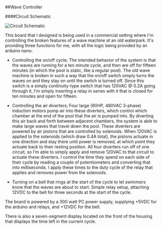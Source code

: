 ##Wave Controller

####Circuit Schematic

![Circuit Schematic](https://raw.githubusercontent.com/mastersta/wave-timer/wave-controller/diag.jpg)

This board that I designed is being used in a commercial setting where I'm controlling the broken features of a wave machine at an old waterpark. It's providing three functions for me, with all the logic being provided by an arduino nano:

* Controlling the on/off cycle; The intended behavior of the system is that the waves are running for a ten minute cycle, and then are off for fifteen minutes (in which the pool is static, like a regular pool). The old wave machine is broken in such a way that the on/off switch simply turns the waves on and they stay on until the switch is turned off. Since this switch is a simply continuity-type switch that has 120VAC @ 0.2A going through it, I'm simply inserting a relay in series with it that is closed for ten minutes and open for fifteen.

* Controlling the air diverters; Four large (80HP, 480VAC 3-phase) induction motors pump air into these diverters, which control which chamber at the end of the pool that the air is pumped into. By diverting this air back and forth between adjacent chambers, the system is able to make large waves that travel down the pool. These diverters are powered by air pistons that are controlled by solenoids. When 120VAC is applied to the solenoids (which draw 0.4A total), the pistons actuate in one direction and stay there until power is removed, at which point they actuate back to their resting position. All four diverters run off of one circuit, so I'm able to simply apply and remove 120VAC to that circuit to actuate these diverters. I control the time they spend on each side of their cycle by reading a couple of potentiometers and converting that into milliseconds. I apply these times to the duty cycle of the relay that applies and removes power from the solenoids.

* Turning on a bell that rings at the start of the cycle to let swimmers know that the waves are about to start. Simple relay setup, attaching 12VDC to the bell for three seconds at the start of the cycle.

The board is powered by a 300 watt PC power supply, supplying +5VDC for the arduino and relays, and +12VDC for the bell.

There is also a seven-segment display located on the front of the housing that displays the time left in the current cycle.
